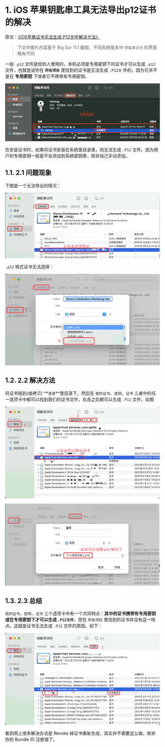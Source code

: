 # 1. iOS 苹果钥匙串工具无法导出p12证书的解决

原文：[《iOS苹果证书无法生成.P12文件解决方法》](https://blog.csdn.net/niumanxx/article/details/80584928?utm_medium=distribute.pc_relevant.none-task-blog-BlogCommendFromBaidu-1.control&depth_1-utm_source=distribute.pc_relevant.none-task-blog-BlogCommendFromBaidu-1.control)

> 下文中图片内容基于 Big Sur 11.1 截取，不同系统版本中 `钥匙串访问` 的界面略有不同

一般 `.p12` 文件是给别人使用的，本机必须是专用密钥下的证书才可以生成 `.p12` 文件，也就是说你在 **`所有项目`** 里找到的证书是无法生成 `.P12文` 件的，因为它并不是在 **专用密钥** 下或者它不携带有专用密钥。

![](pics/20221212233525453_396343304.png)

在安装证书时，如果将证书安装在系统里目录里，则无法生成 `.P12` 文件。因为用户的专用密钥一般是不会添加到系统密钥里，除非自己手动添加。

## 1.1. 2.1 问题现象

下图是一个无法导出的情况：

![](pics/2-1-尝试导出证书.png)

`.p12` 格式证书无法选择：

![](pics/2-2-无法导出p12.png)


## 1.2. 2.2 解决方法

将证书拖到(或拷贝) **`登录`**里目录下，然后在 `我的证书`、`密钥`、`证书` 三者中的任一选项卡中都可以找到我们的证书文件，右击之后都可以生成 `.P12` 文件，如图

![](pics/2-3-导出证书的正确方式1.png)

![](pics/2-4-导出证书的正确方式-2.png)

## 1.3. 2.3 总结

`我的证书`、`密钥`、`证书` 三个选项卡中有一个共同特点：**其中的证书携带有专用密钥或在专用密钥下才可以生成 `.P12文件`**，而在 `所有项目` 里找到的证书并没有这一特点。这就是证书无法生成 `.P12` 文件的原因。如下：

![](pics/2-5-携带有专用密钥.png)


看到网上很多解决办法是 Revoke 掉证书重新生成，其实并不需要这么做，除非你的 Bundle ID 注册错了。
